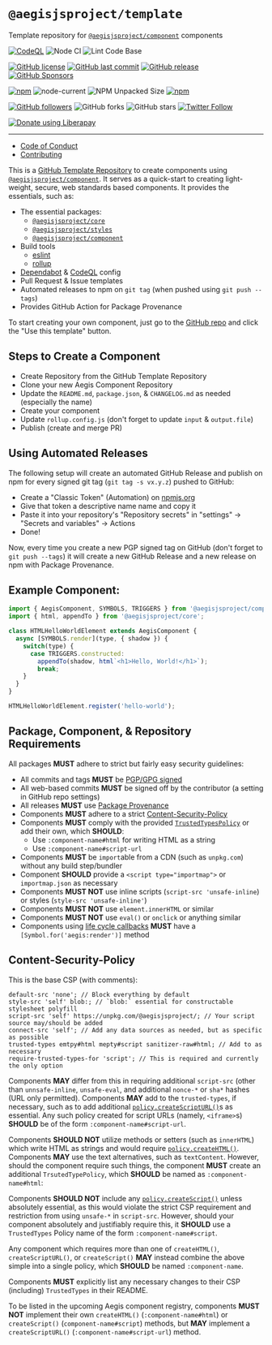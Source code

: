 # `@aegisjsproject/template`

Template repository for [`@aegisjsproject/component`](https://github.com/AegisJSProject/component) components

[![CodeQL](https://@github.com/AegisJSProject/template/actions/workflows/codeql-analysis.yml/badge.svg)](https://github.com/shgysk8zer0/npm-template/actions/workflows/codeql-analysis.yml)
![Node CI](https://@github.com/AegisJSProject/template/workflows/Node%20CI/badge.svg)
![Lint Code Base](https://@github.com/AegisJSProject/template/workflows/Lint%20Code%20Base/badge.svg)

[![GitHub license](https://img.shields.io/github/license/AegisJSProject/template.svg)](https://@github.com/AegisJSProject/template/blob/master/LICENSE)
[![GitHub last commit](https://img.shields.io/github/last-commit/AegisJSProject/template.svg)](https://@github.com/AegisJSProject/template/commits/master)
[![GitHub release](https://img.shields.io/github/release/AegisJSProject/template?logo=github)](https://@github.com/AegisJSProject/template/releases)
[![GitHub Sponsors](https://img.shields.io/github/sponsors/shgysk8zer0?logo=github)](https://github.com/sponsors/shgysk8zer0)

[![npm](https://img.shields.io/npm/v/@aegisjsproject/template)](https://www.npmjs.com/package/@aegisjsproject/template)
![node-current](https://img.shields.io/node/v/@aegisjsproject/template)
![NPM Unpacked Size](https://img.shields.io/npm/unpacked-size/%40aegisjsproject%template)
[![npm](https://img.shields.io/npm/dw/@aegisjsproject/npm-template?logo=npm)](https://www.npmjs.com/package/@aegisjsproject/template)

[![GitHub followers](https://img.shields.io/github/followers/AegisJSProject.svg?style=social)](https://github.com/AegisJSProoject)
![GitHub forks](https://img.shields.io/github/forks/AegisJSProject/template.svg?style=social)
![GitHub stars](https://img.shields.io/github/stars/AegisJSProject/template.svg?style=social)
[![Twitter Follow](https://img.shields.io/twitter/follow/shgysk8zer0.svg?style=social)](https://twitter.com/shgysk8zer0)

[![Donate using Liberapay](https://img.shields.io/liberapay/receives/shgysk8zer0.svg?logo=liberapay)](https://liberapay.com/shgysk8zer0/donate "Donate using Liberapay")
- - -

- [Code of Conduct](./.github/CODE_OF_CONDUCT.md)
- [Contributing](./.github/CONTRIBUTING.md)
<!-- - [Security Policy](./.github/SECURITY.md) -->

This is a [GitHub Template Repository](https://docs.github.com/en/repositories/creating-and-managing-repositories/creating-a-template-repository)
to create components using [`@aegisjsproject/component`](https://npmjs.com/package/@aegisjsproject/component).
It serves as a quick-start to creating light-weight, secure, web standards based 
components. It provides the essentials, such as:

- The essential packages:
  - [`@aegisjsproject/core`](https://github.com/AegisJSProject/aegis)
  - [`@aegisjsproject/styles`](https://github.com/AegisJSProject/styles)
  - [`@aegisjsproject/component`](https://github.com/AegisJSProject/component)
- Build tools
  - [eslint](https://npmjs.com/eslint)
  - [rollup](https://npmjs.com/rollup)
- [Dependabot](https://github.com/dependabot) & [CodeQL](https://github.com/github/codeql) config
- Pull Request & Issue templates
- Automated releases to npm on `git tag` (when pushed using `git push --tags`)
- Provides GitHub Action for Package Provenance

To start creating your own component, just go to the [GitHub repo](https://@github.com/AegisJSProject/template)
and click the "Use this template" button.

## Steps to Create a Component

- Create Repository from the GitHub Template Repository
- Clone your new Aegis Component Repository
- Update the `README.md`, `package.json`, & `CHANGELOG.md` as needed (especially the name)
- Create your component
- Update `rollup.config.js` (don't forget to update `input` & `output.file`)
- Publish (create and merge PR)

## Using Automated Releases

The following  setup will create an automated GitHub Release and publish on npm
for every signed git tag (`git tag -s vx.y.z`) pushed to GitHub:

- Create a "Classic Token" (Automation) on [npmjs.org](https://www.npmjs.com/)
- Give that token a descriptive name name and copy it
- Paste it into your repository's "Repository secrets" in "settings" -> "Secrets and variables" -> Actions
- Done!

Now, every time you create a new PGP signed tag on GitHub (don't forget to `git push --tags`)
it will create a new GitHub Release and a new release on npm with Package Provenance.

## Example Component:

```js
import { AegisComponent, SYMBOLS, TRIGGERS } from '@aegisjsproject/component';
import { html, appendTo } from '@aegisjsproject/core';

class HTMLHelloWorldElement extends AegisComponent {
  async [SYMBOLS.render](type, { shadow }) {
    switch(type) {
      case TRIGGERS.constructed:
        appendTo(shadow, html`<h1>Hello, World!</h1>`);
        break;
    }
  }
}

HTMLHelloWorldElement.register('hello-world');
```

## Package, Component, & Repository Requirements

All packages **MUST** adhere to strict but fairly easy security guidelines:

- All commits and tags **MUST** be [PGP/GPG signed](https://docs.github.com/en/authentication/managing-commit-signature-verification/signing-commits)
- All web-based commits **MUST** be signed off by the contributor (a setting in GitHub repo settings)
- All releases **MUST** use [Package Provenance](https://github.blog/2023-04-19-introducing-npm-package-provenance/)
- Components **MUST** adhere to a strict [Content-Security-Policy](https://developer.mozilla.org/en-US/docs/Web/HTTP/Headers/Content-Security-Policy)
- Components **MUST** comply with the provided [`TrustedTypesPolicy`](https://developer.mozilla.org/en-US/docs/Web/API/TrustedTypePolicy) or add their own, which **SHOULD**:
  - Use `:component-name#html` for writing HTML as a string
  - Use `:component-name#script-url`
- Components **MUST** be `import`able from a CDN (such as `unpkg.com`) without any build step/bundler
- Component **SHOULD** provide a `<script type="importmap">` or `importmap.json` as necessary
- Components **MUST NOT** use inline scripts (`script-src 'unsafe-inline`) or styles (`style-src 'unsafe-inline'`)
- Components **MUST NOT** use `element.innerHTML` or similar
- Components **MUST NOT** use `eval()` or `onclick` or anything similar
- Components using [life cycle callbacks](https://developer.mozilla.org/en-US/docs/Web/API/Web_components/Using_custom_elements#using_the_lifecycle_callbacks) **MUST** have a `[Symbol.for('aegis:render')]` method

## Content-Security-Policy

This is the base CSP (with comments):

```
default-src 'none'; // Block everything by default
style-src 'self' blob:; // `blob:` essential for constructable stylesheet polyfill
script-src 'self' https://unpkg.com/@aegisjsproject/; // Your script source may/should be added
connect-src 'self'; // Add any data sources as needed, but as specific as possible
trusted-types emtpy#html mepty#script sanitizer-raw#html; // Add to as necessary
require-trusted-types-for 'script'; // This is required and currently the only option
```

Components **MAY** differ from this in requiring additional `script-src` (other
than `unnsafe-inline`, `unsafe-eval`, and additional `nonce-*` or `sha*` hashes
(URL only permitted). Components **MAY** add to the `trusted-types`, if necessary,
such as to add additional [`policy.createScriptURL()`](https://developer.mozilla.org/en-US/docs/Web/API/TrustedTypePolicy/createScript)s
as essential. Any such policy created for script URLs (namely, `<iframe>`s)
**SHOULD** be of the form `:component-name#script-url`.

Components **SHOULD NOT** utilize methods or setters (such as `innerHTML`) which
write HTML as strings and would require [`policy.createHTML()`](https://developer.mozilla.org/en-US/docs/Web/API/TrustedTypePolicy/createHTML).
Components **MAY** use the text alternatives, such as `textContent`. However,
 should the component require such things, the component **MUST** create an
additional `TrsutedTypePolicy`, which **SHOULD** be named as `:component-name#html`:

Components **SHOULD NOT** include any [`policy.createScript()`](https://developer.mozilla.org/en-US/docs/Web/API/TrustedTypePolicy/createScript)
unless absolutely essential, as this would violate the strict CSP requirement and
restriction from using `unsafe-*` in `script-src`. However, should your component
absolutely and justifiably require this, it **SHOULD** use a `TrustedTypes` Policy
name of the form `:component-name#script`.

Any component which requires more than one of `createHTML()`, `createScriptURL()`,
or `createScript()` **MAY** instead combine the above simple into a single policy,
which **SHOULD** be named `:component-name`.

Components **MUST** explicitly list any necessary changes to their CSP (including)
`TrustedTypes` in their README.

To be listed in the upcoming Aegis component registry, components **MUST NOT**
implement their own `createHTML()` (`:component-name#html`) or `createScript()`
(`component-name#script`) methods, but **MAY** implement a `createScriptURL()`
(`:component-name#script-url`) method.
